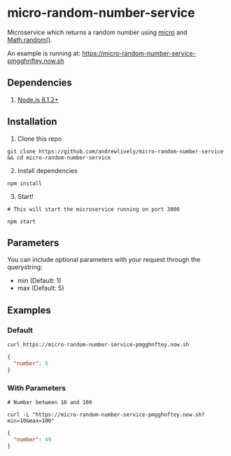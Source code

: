 # micro-random-number-service

Microservice which returns a random number using [micro](https://github.com/zeit/micro) and [Math.random()](https://developer.mozilla.org/en-US/docs/Web/JavaScript/Reference/Global_Objects/Math/random#Getting_a_random_integer_between_two_values).

An example is running at: https://micro-random-number-service-pmgghnftey.now.sh

## Dependencies

1. [Node.js 8.1.2+](https://nodejs.org/)

## Installation

1. Clone this repo

```shell
git clone https://github.com/andrewlively/micro-random-number-service && cd micro-random-number-service
```

2. Install dependencies

```shell
npm install
```

3. Start!

```shell
# This will start the microservice running on port 3000

npm start
```

## Parameters

You can include optional parameters with your request through the querystring:

- min (Default: 1)
- max (Default: 5)

## Examples

### Default

```shell
curl https://micro-random-number-service-pmgghnftey.now.sh
```

```json
{
  "number": 5
}
```

### With Parameters

```shell
# Number between 10 and 100

curl -L "https://micro-random-number-service-pmgghnftey.now.sh?min=10&max=100"
```

```json
{
  "number": 49
}
```
